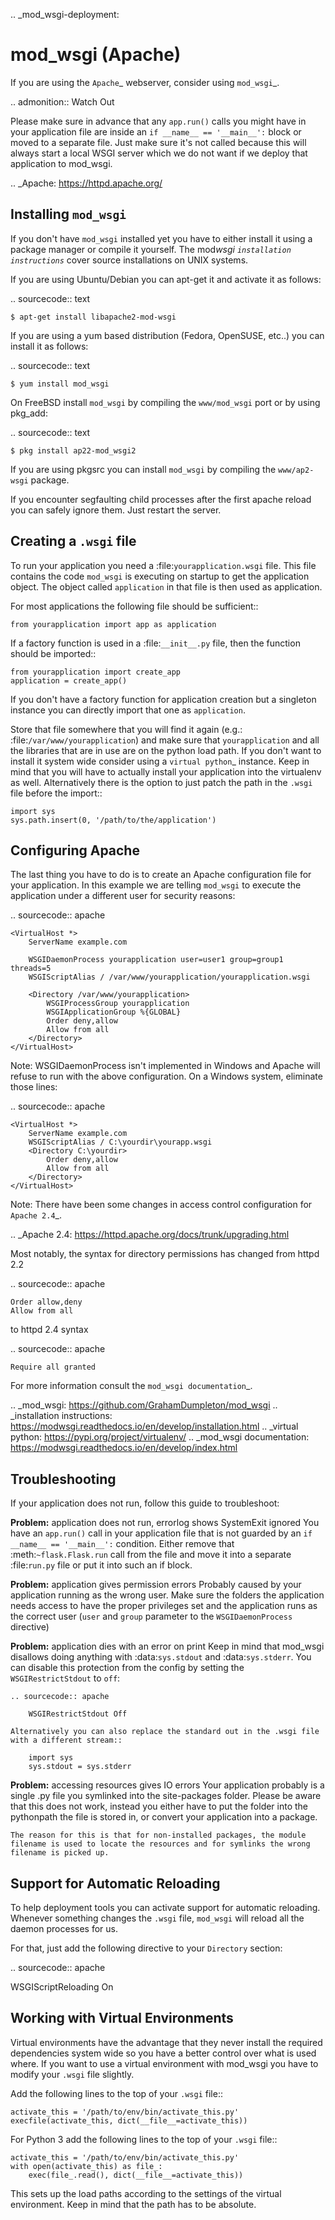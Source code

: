 .. \_mod_wsgi-deployment:

# mod_wsgi (Apache)

If you are using the `Apache`_ webserver, consider using `mod_wsgi`_.

.. admonition:: Watch Out

Please make sure in advance that any `app.run()` calls you might
have in your application file are inside an `if __name__ == '__main__':` block or moved to a separate file. Just make sure it's
not called because this will always start a local WSGI server which
we do not want if we deploy that application to mod_wsgi.

.. \_Apache: https://httpd.apache.org/

## Installing `mod_wsgi`

If you don't have `mod_wsgi` installed yet you have to either install it
using a package manager or compile it yourself. The mod*wsgi
`installation instructions`* cover source installations on UNIX systems.

If you are using Ubuntu/Debian you can apt-get it and activate it as
follows:

.. sourcecode:: text

    $ apt-get install libapache2-mod-wsgi

If you are using a yum based distribution (Fedora, OpenSUSE, etc..) you
can install it as follows:

.. sourcecode:: text

    $ yum install mod_wsgi

On FreeBSD install `mod_wsgi` by compiling the `www/mod_wsgi` port or by
using pkg_add:

.. sourcecode:: text

    $ pkg install ap22-mod_wsgi2

If you are using pkgsrc you can install `mod_wsgi` by compiling the
`www/ap2-wsgi` package.

If you encounter segfaulting child processes after the first apache
reload you can safely ignore them. Just restart the server.

## Creating a `.wsgi` file

To run your application you need a :file:`yourapplication.wsgi` file. This file
contains the code `mod_wsgi` is executing on startup to get the application
object. The object called `application` in that file is then used as
application.

For most applications the following file should be sufficient::

    from yourapplication import app as application

If a factory function is used in a :file:`__init__.py` file, then the function should be imported::

    from yourapplication import create_app
    application = create_app()

If you don't have a factory function for application creation but a singleton
instance you can directly import that one as `application`.

Store that file somewhere that you will find it again (e.g.:
:file:`/var/www/yourapplication`) and make sure that `yourapplication` and all
the libraries that are in use are on the python load path. If you don't
want to install it system wide consider using a `virtual python`\_
instance. Keep in mind that you will have to actually install your
application into the virtualenv as well. Alternatively there is the
option to just patch the path in the `.wsgi` file before the import::

    import sys
    sys.path.insert(0, '/path/to/the/application')

## Configuring Apache

The last thing you have to do is to create an Apache configuration file
for your application. In this example we are telling `mod_wsgi` to
execute the application under a different user for security reasons:

.. sourcecode:: apache

    <VirtualHost *>
        ServerName example.com

        WSGIDaemonProcess yourapplication user=user1 group=group1 threads=5
        WSGIScriptAlias / /var/www/yourapplication/yourapplication.wsgi

        <Directory /var/www/yourapplication>
            WSGIProcessGroup yourapplication
            WSGIApplicationGroup %{GLOBAL}
            Order deny,allow
            Allow from all
        </Directory>
    </VirtualHost>

Note: WSGIDaemonProcess isn't implemented in Windows and Apache will
refuse to run with the above configuration. On a Windows system, eliminate those lines:

.. sourcecode:: apache

    <VirtualHost *>
    	ServerName example.com
    	WSGIScriptAlias / C:\yourdir\yourapp.wsgi
    	<Directory C:\yourdir>
    		Order deny,allow
    		Allow from all
    	</Directory>
    </VirtualHost>

Note: There have been some changes in access control configuration for `Apache 2.4`\_.

.. \_Apache 2.4: https://httpd.apache.org/docs/trunk/upgrading.html

Most notably, the syntax for directory permissions has changed from httpd 2.2

.. sourcecode:: apache

    Order allow,deny
    Allow from all

to httpd 2.4 syntax

.. sourcecode:: apache

    Require all granted

For more information consult the `mod_wsgi documentation`\_.

.. \_mod_wsgi: https://github.com/GrahamDumpleton/mod_wsgi
.. \_installation instructions: https://modwsgi.readthedocs.io/en/develop/installation.html
.. \_virtual python: https://pypi.org/project/virtualenv/
.. \_mod_wsgi documentation: https://modwsgi.readthedocs.io/en/develop/index.html

## Troubleshooting

If your application does not run, follow this guide to troubleshoot:

**Problem:** application does not run, errorlog shows SystemExit ignored
You have an `app.run()` call in your application file that is not
guarded by an `if __name__ == '__main__':` condition. Either
remove that :meth:`~flask.Flask.run` call from the file and move it
into a separate :file:`run.py` file or put it into such an if block.

**Problem:** application gives permission errors
Probably caused by your application running as the wrong user. Make
sure the folders the application needs access to have the proper
privileges set and the application runs as the correct user
(`user` and `group` parameter to the `WSGIDaemonProcess`
directive)

**Problem:** application dies with an error on print
Keep in mind that mod_wsgi disallows doing anything with
:data:`sys.stdout` and :data:`sys.stderr`. You can disable this
protection from the config by setting the `WSGIRestrictStdout` to
`off`:

    .. sourcecode:: apache

        WSGIRestrictStdout Off

    Alternatively you can also replace the standard out in the .wsgi file
    with a different stream::

        import sys
        sys.stdout = sys.stderr

**Problem:** accessing resources gives IO errors
Your application probably is a single .py file you symlinked into
the site-packages folder. Please be aware that this does not work,
instead you either have to put the folder into the pythonpath the
file is stored in, or convert your application into a package.

    The reason for this is that for non-installed packages, the module
    filename is used to locate the resources and for symlinks the wrong
    filename is picked up.

## Support for Automatic Reloading

To help deployment tools you can activate support for automatic
reloading. Whenever something changes the `.wsgi` file, `mod_wsgi` will
reload all the daemon processes for us.

For that, just add the following directive to your `Directory` section:

.. sourcecode:: apache

WSGIScriptReloading On

## Working with Virtual Environments

Virtual environments have the advantage that they never install the
required dependencies system wide so you have a better control over what
is used where. If you want to use a virtual environment with mod_wsgi
you have to modify your `.wsgi` file slightly.

Add the following lines to the top of your `.wsgi` file::

    activate_this = '/path/to/env/bin/activate_this.py'
    execfile(activate_this, dict(__file__=activate_this))

For Python 3 add the following lines to the top of your `.wsgi` file::

    activate_this = '/path/to/env/bin/activate_this.py'
    with open(activate_this) as file_:
        exec(file_.read(), dict(__file__=activate_this))

This sets up the load paths according to the settings of the virtual
environment. Keep in mind that the path has to be absolute.

